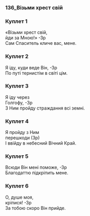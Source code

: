 ### 136_Візьми хрест свій
### Куплет 1
«Візьми хрест свій, <br/>йди за Мною!» -Зр<br/>Сам Спаситель кличе вас, мене.
### Куплет 2
Я іду, куди веде Він, -Зр<br/>По путі тернистім в світі цім.
### Куплет 3
Я іду через <br/>Голгофу, -3р<br/>З Ним пройду страждання всі земні.
### Куплет 4
Я пройду з Ним <br/>перешкоди (Зр)<br/>І ввійду в небесний Вічний Край.
### Куплет 5
Всюди Він мені поможе, -Зр<br/>Благодаттю підкріпить мене.
### Куплет 6
О, душе моя, <br/>кріпися! -Зр<br/>За тобою скоро Він прийде.
